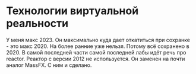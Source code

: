 # Технологии виртуальной реальности

У меня макс 2023. Он максимально куда дает откатиться при сохранке - это макс 2020. На более ранние уже нельзя. Потому всё сохранено в 2020.
В самой последней части самой последней лабы идёт речь про reactor. Реактор с версии 2012 не используется. Он заменен на почти аналог MassFX. С ним и сделано.
